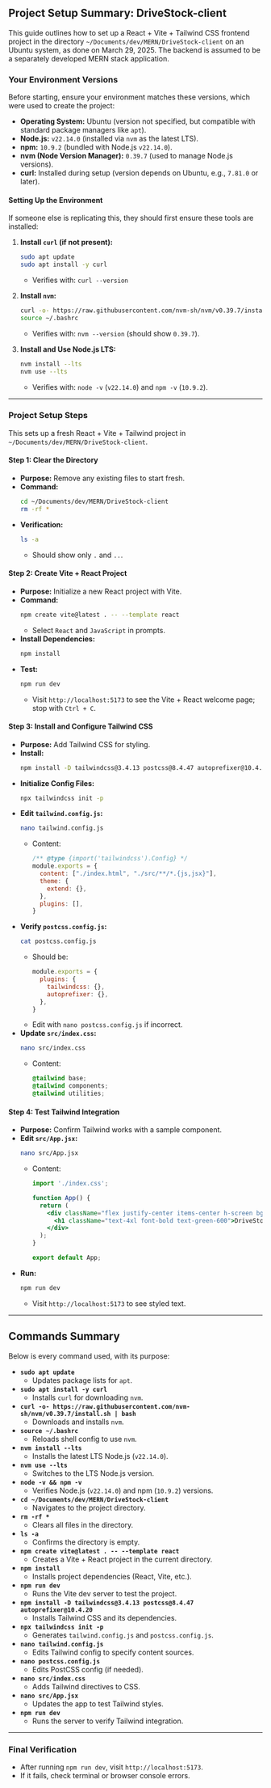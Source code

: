 
## Project Setup Summary: DriveStock-client

This guide outlines how to set up a React + Vite + Tailwind CSS frontend project in the directory `~/Documents/dev/MERN/DriveStock-client` on an Ubuntu system, as done on March 29, 2025. The backend is assumed to be a separately developed MERN stack application.

### Your Environment Versions
Before starting, ensure your environment matches these versions, which were used to create the project:

- **Operating System:** Ubuntu (version not specified, but compatible with standard package managers like `apt`).
- **Node.js:** `v22.14.0` (installed via `nvm` as the latest LTS).
- **npm:** `10.9.2` (bundled with Node.js `v22.14.0`).
- **nvm (Node Version Manager):** `0.39.7` (used to manage Node.js versions).
- **curl:** Installed during setup (version depends on Ubuntu, e.g., `7.81.0` or later).

#### Setting Up the Environment
If someone else is replicating this, they should first ensure these tools are installed:

1. **Install `curl` (if not present):**
   ```bash
   sudo apt update
   sudo apt install -y curl
   ```
   - Verifies with: `curl --version`

2. **Install `nvm`:**
   ```bash
   curl -o- https://raw.githubusercontent.com/nvm-sh/nvm/v0.39.7/install.sh | bash
   source ~/.bashrc
   ```
   - Verifies with: `nvm --version` (should show `0.39.7`).

3. **Install and Use Node.js LTS:**
   ```bash
   nvm install --lts
   nvm use --lts
   ```
   - Verifies with: `node -v` (`v22.14.0`) and `npm -v` (`10.9.2`).

---

### Project Setup Steps
This sets up a fresh React + Vite + Tailwind project in `~/Documents/dev/MERN/DriveStock-client`.

#### Step 1: Clear the Directory
- **Purpose:** Remove any existing files to start fresh.
- **Command:**
  ```bash
  cd ~/Documents/dev/MERN/DriveStock-client
  rm -rf *
  ```
- **Verification:**
  ```bash
  ls -a
  ```
  - Should show only `.` and `..`.

#### Step 2: Create Vite + React Project
- **Purpose:** Initialize a new React project with Vite.
- **Command:**
  ```bash
  npm create vite@latest . -- --template react
  ```
  - Select `React` and `JavaScript` in prompts.
- **Install Dependencies:**
  ```bash
  npm install
  ```
- **Test:**
  ```bash
  npm run dev
  ```
  - Visit `http://localhost:5173` to see the Vite + React welcome page; stop with `Ctrl + C`.

#### Step 3: Install and Configure Tailwind CSS
- **Purpose:** Add Tailwind CSS for styling.
- **Install:**
  ```bash
  npm install -D tailwindcss@3.4.13 postcss@8.4.47 autoprefixer@10.4.20
  ```
- **Initialize Config Files:**
  ```bash
  npx tailwindcss init -p
  ```
- **Edit `tailwind.config.js`:**
  ```bash
  nano tailwind.config.js
  ```
  - Content:
    ```js
    /** @type {import('tailwindcss').Config} */
    module.exports = {
      content: ["./index.html", "./src/**/*.{js,jsx}"],
      theme: {
        extend: {},
      },
      plugins: [],
    }
    ```
- **Verify `postcss.config.js`:**
  ```bash
  cat postcss.config.js
  ```
  - Should be:
    ```js
    module.exports = {
      plugins: {
        tailwindcss: {},
        autoprefixer: {},
      },
    }
    ```
  - Edit with `nano postcss.config.js` if incorrect.
- **Update `src/index.css`:**
  ```bash
  nano src/index.css
  ```
  - Content:
    ```css
    @tailwind base;
    @tailwind components;
    @tailwind utilities;
    ```

#### Step 4: Test Tailwind Integration
- **Purpose:** Confirm Tailwind works with a sample component.
- **Edit `src/App.jsx`:**
  ```bash
  nano src/App.jsx
  ```
  - Content:
    ```jsx
    import './index.css';

    function App() {
      return (
        <div className="flex justify-center items-center h-screen bg-gray-100">
          <h1 className="text-4xl font-bold text-green-600">DriveStock Frontend</h1>
        </div>
      );
    }

    export default App;
    ```
- **Run:**
  ```bash
  npm run dev
  ```
  - Visit `http://localhost:5173` to see styled text.

---

## Commands Summary 

Below is every command used, with its purpose:

- **`sudo apt update`**
  - Updates package lists for `apt`.
- **`sudo apt install -y curl`**
  - Installs `curl` for downloading `nvm`.
- **`curl -o- https://raw.githubusercontent.com/nvm-sh/nvm/v0.39.7/install.sh | bash`**
  - Downloads and installs `nvm`.
- **`source ~/.bashrc`**
  - Reloads shell config to use `nvm`.
- **`nvm install --lts`**
  - Installs the latest LTS Node.js (`v22.14.0`).
- **`nvm use --lts`**
  - Switches to the LTS Node.js version.
- **`node -v && npm -v`**
  - Verifies Node.js (`v22.14.0`) and npm (`10.9.2`) versions.
- **`cd ~/Documents/dev/MERN/DriveStock-client`**
  - Navigates to the project directory.
- **`rm -rf *`**
  - Clears all files in the directory.
- **`ls -a`**
  - Confirms the directory is empty.
- **`npm create vite@latest . -- --template react`**
  - Creates a Vite + React project in the current directory.
- **`npm install`**
  - Installs project dependencies (React, Vite, etc.).
- **`npm run dev`**
  - Runs the Vite dev server to test the project.
- **`npm install -D tailwindcss@3.4.13 postcss@8.4.47 autoprefixer@10.4.20`**
  - Installs Tailwind CSS and its dependencies.
- **`npx tailwindcss init -p`**
  - Generates `tailwind.config.js` and `postcss.config.js`.
- **`nano tailwind.config.js`**
  - Edits Tailwind config to specify content sources.
- **`nano postcss.config.js`**
  - Edits PostCSS config (if needed).
- **`nano src/index.css`**
  - Adds Tailwind directives to CSS.
- **`nano src/App.jsx`**
  - Updates the app to test Tailwind styles.
- **`npm run dev`**
  - Runs the server to verify Tailwind integration.

---

### Final Verification
- After running `npm run dev`, visit `http://localhost:5173`. 
- If it fails, check terminal or browser console errors. 
